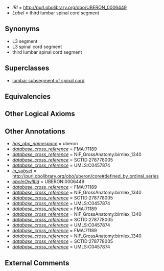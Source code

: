  * *IRI* = http://purl.obolibrary.org/obo/UBERON_0006449
 * *Label* = third lumbar spinal cord segment

## Synonyms

 * L3 segment
 * L3 spinal cord segment
 * third lumbar spinal cord segment

## Superclasses

 * [lumbar subsegment of spinal cord](../../UBERON/16/UBERON_0007716.md)

## Equivalencies


## Other Logical Axioms


## Other Annotations

 * *[has_obo_namespace](../../ce/oboInOwl#hasOBONamespace.md)* = uberon
 * *[database_cross_reference](../../ef/oboInOwl#hasDbXref.md)* = FMA:71189
 * *[database_cross_reference](../../ef/oboInOwl#hasDbXref.md)* = NIF_GrossAnatomy:birnlex_1340
 * *[database_cross_reference](../../ef/oboInOwl#hasDbXref.md)* = SCTID:278778005
 * *[database_cross_reference](../../ef/oboInOwl#hasDbXref.md)* = UMLS:C0457874
 * *[in_subset](../../et/oboInOwl#inSubset.md)* = http://purl.obolibrary.org/obo/uberon/core#defined_by_ordinal_series
 * *[oboInOwl#id](../../id/oboInOwl#id.md)* = UBERON:0006449
 * *[database_cross_reference](../../ef/oboInOwl#hasDbXref.md)* = FMA:71189
 * *[database_cross_reference](../../ef/oboInOwl#hasDbXref.md)* = NIF_GrossAnatomy:birnlex_1340
 * *[database_cross_reference](../../ef/oboInOwl#hasDbXref.md)* = SCTID:278778005
 * *[database_cross_reference](../../ef/oboInOwl#hasDbXref.md)* = UMLS:C0457874
 * *[database_cross_reference](../../ef/oboInOwl#hasDbXref.md)* = FMA:71189
 * *[database_cross_reference](../../ef/oboInOwl#hasDbXref.md)* = NIF_GrossAnatomy:birnlex_1340
 * *[database_cross_reference](../../ef/oboInOwl#hasDbXref.md)* = SCTID:278778005
 * *[database_cross_reference](../../ef/oboInOwl#hasDbXref.md)* = UMLS:C0457874
 * *[database_cross_reference](../../ef/oboInOwl#hasDbXref.md)* = FMA:71189
 * *[database_cross_reference](../../ef/oboInOwl#hasDbXref.md)* = NIF_GrossAnatomy:birnlex_1340
 * *[database_cross_reference](../../ef/oboInOwl#hasDbXref.md)* = SCTID:278778005
 * *[database_cross_reference](../../ef/oboInOwl#hasDbXref.md)* = UMLS:C0457874

## External Comments

